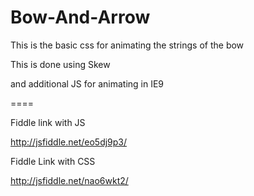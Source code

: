 # Bow-And-Arrow
This is the basic css for animating the strings of the bow

This is done using Skew

and additional JS for animating in IE9

====

Fiddle link with JS

http://jsfiddle.net/eo5dj9p3/

Fiddle Link with CSS

http://jsfiddle.net/nao6wkt2/